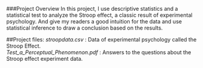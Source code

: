 ###Project Overview
In this project, I use descriptive statistics and a statistical test to analyze the Stroop effect, a classic result of experimental psychology. And give my readers a good intuition for the data and use statistical inference to draw a conclusion based on the results. 

##Project files:
*stroopdata.csv* : Data of experimental psychology called the Stroop Effect.   
*Test_a_Perceptual_Phenomenon.pdf* : Answers to the questions about the Stroop effect experiment data.
